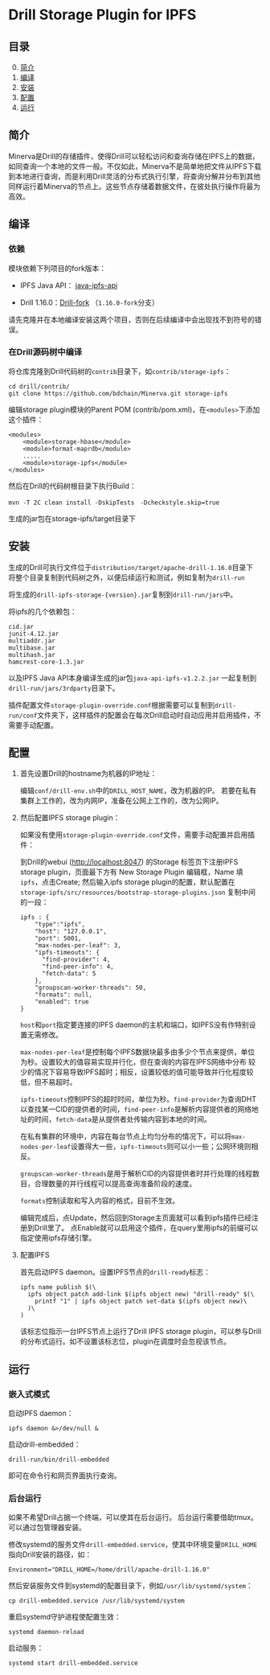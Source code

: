 # Drill Storage Plugin for IPFS


## 目录

0. [简介](#简介)
1. [编译](#编译)
2. [安装](#安装)
3. [配置](#配置)
4. [运行](#运行)

## 简介

Minerva是Drill的存储插件，使得Drill可以轻松访问和查询存储在IPFS上的数据，如同查询一个本地的文件一般。不仅如此，Minerva不是简单地把文件从IPFS下载到本地进行查询，而是利用Drill灵活的分布式执行引擎，将查询分解并分布到其他同样运行着Minerva的节点上。这些节点存储着数据文件，在彼处执行操作将最为高效。

## 编译

### 依赖

模块依赖下列项目的fork版本：

* IPFS Java API： [java-ipfs-api](https://github.com/bdchain/java-ipfs-api)

* Drill 1.16.0：[Drill-fork](https://github.com/bdchain/Drill-fork) （`1.16.0-fork`分支）

请先克隆并在本地编译安装这两个项目，否则在后续编译中会出现找不到符号的错误。

### 在Drill源码树中编译

将仓库克隆到Drill代码树的`contrib`目录下，如`contrib/storage-ipfs`：

```
cd drill/contrib/
git clone https://github.com/bdchain/Minerva.git storage-ipfs
```

编辑storage plugin模块的Parent POM (contrib/pom.xml)，在`<modules>`下添加这个插件：

```
<modules>
    <module>storage-hbase</module>
    <module>format-maprdb</module>
    .....
    <module>storage-ipfs</module>
</modules>
```

然后在Drill的代码树根目录下执行Build：

```
mvn -T 2C clean install -DskipTests　-Dcheckstyle.skip=true
```

生成的jar包在storage-ipfs/target目录下


## 安装

生成的Drill可执行文件位于`distribution/target/apache-drill-1.16.0`目录下
将整个目录复制到代码树之外，以便后续运行和测试，例如复制为`drill-run`

将生成的`drill-ipfs-storage-{version}.jar`复制到`drill-run/jars`中。

将ipfs的几个依赖包：

```
cid.jar
junit-4.12.jar
multiaddr.jar
multibase.jar
multihash.jar
hamcrest-core-1.3.jar
```

以及IPFS Java API本身编译生成的jar包`java-api-ipfs-v1.2.2.jar` 
一起复制到`drill-run/jars/3rdparty`目录下。

插件配置文件`storage-plugin-override.conf`根据需要可以复制到`drill-run/conf`文件夹下，这样插件的配置会在每次Drill启动时自动应用并启用插件，不需要手动配置。

## 配置

1. 首先设置Drill的hostname为机器的IP地址：

    编辑`conf/drill-env.sh`中的`DRILL_HOST_NAME`，改为机器的IP。
    若要在私有集群上工作的，改为内网IP，准备在公网上工作的，改为公网IP。

2. 然后配置IPFS storage plugin：

    如果没有使用`storage-plugin-override.conf`文件，需要手动配置并启用插件：
    
    到Drill的webui (<http://localhost:8047>) 的Storage 标签页下注册IPFS storage plugin，页面最下方有 New Storage Plugin 编辑框，Name 填 `ipfs`，点击Create;
    然后输入ipfs storage plugin的配置，默认配置在`storage-ipfs/src/resources/bootstrap-storage-plugins.json`
    复制中间的一段：
    ```
    ipfs : {
        "type":"ipfs",
        "host": "127.0.0.1",
        "port": 5001,
        "max-nodes-per-leaf": 3,
        "ipfs-timeouts": {
          "find-provider": 4,
          "find-peer-info": 4,
          "fetch-data": 5
        },
        "groupscan-worker-threads": 50,
        "formats": null,
        "enabled": true
    }
    ```
    
    `host`和`port`指定要连接的IPFS daemon的主机和端口，如IPFS没有作特别设置无需修改。
    
    `max-nodes-per-leaf`是控制每个IPFS数据块最多由多少个节点来提供，单位为秒。设置较大的值容易实现并行化，但在查询的内容在IPFS网络中分布
    较少的情况下容易导致IPFS超时；相反，设置较低的值可能导致并行化程度较低，但不易超时。
    
    `ipfs-timeouts`控制IPFS的超时时间，单位为秒。`find-provider`为查询DHT以查找某一CID的提供者的时间，`find-peer-info`是解析内容提供者的网络地址的时间，`fetch-data`是从提供者处传输内容到本地的时间。
    
    在私有集群的环境中，内容在每台节点上均匀分布的情况下，可以将`max-nodes-per-leaf`设置得大一些，`ipfs-timeouts`则可以小一些；公网环境则相反。
    
    `groupscan-worker-threads`是用于解析CID的内容提供者时并行处理的线程数目，合理数量的并行线程可以提高查询准备阶段的速度。
    
    `formats`控制读取和写入内容的格式，目前不生效。
    
    编辑完成后，点Update，然后回到Storage主页面就可以看到ipfs插件已经注册到Drill里了。
    点Enable就可以启用这个插件，在query里用ipfs的前缀可以指定使用ipfs存储引擎。
    
3. 配置IPFS
    
    首先启动IPFS daemon。设置IPFS节点的`drill-ready`标志：
    
    ```
    ipfs name publish $(\
      ipfs object patch add-link $(ipfs object new) "drill-ready" $(\
        printf "1" | ipfs object patch set-data $(ipfs object new)\
      )\
    )
    ```
    该标志位指示一台IPFS节点上运行了Drill IPFS storage plugin，可以参与Drill的分布式运行。如不设置该标志位，plugin在调度时会忽视该节点。
    
## 运行

### 嵌入式模式

启动IPFS daemon：

```
ipfs daemon &>/dev/null &
```

启动drill-embedded：

```
drill-run/bin/drill-embedded
```

即可在命令行和网页界面执行查询。

### 后台运行

如果不希望Drill占据一个终端，可以使其在后台运行。
后台运行需要借助tmux。可以通过包管理器安装。

修改systemd的服务文件`drill-embedded.service`，使其中环境变量`DRILL_HOME`指向Drill安装的路径，如：
```
Environment="DRILL_HOME=/home/drill/apache-drill-1.16.0"
```
然后安装服务文件到systemd的配置目录下，例如`/usr/lib/systemd/system`：
```
cp drill-embedded.service /usr/lib/systemd/system
```
重启systemd守护进程使配置生效：
```
systemd daemon-reload
```
启动服务：
```
systemd start drill-embedded.service
```